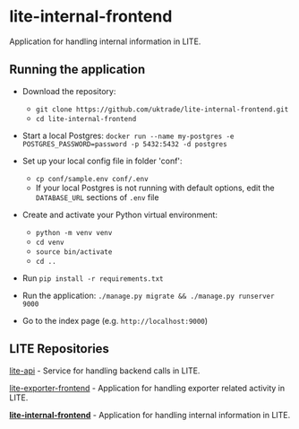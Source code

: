 # lite-internal-frontend

Application for handling internal information in LITE.

## Running the application

* Download the repository:
  * `git clone https://github.com/uktrade/lite-internal-frontend.git`
  * `cd lite-internal-frontend`
* Start a local Postgres: `docker run --name my-postgres -e POSTGRES_PASSWORD=password -p 5432:5432 -d postgres`

* Set up your local config file in folder 'conf':
  * `cp conf/sample.env conf/.env`
  * If your local Postgres is not running with default options, edit the `DATABASE_URL` sections of `.env` file
* Create and activate your Python virtual environment:
  * `python -m venv venv`
  * `cd venv`
  * `source bin/activate`
  * `cd ..`
* Run `pip install -r requirements.txt`
* Run the application: `./manage.py migrate && ./manage.py runserver 9000`
* Go to the index page (e.g. `http://localhost:9000`)

## LITE Repositories

[lite-api](https://github.com/uktrade/lite-api) - Service for handling backend calls in LITE.

[lite-exporter-frontend](https://github.com/uktrade/lite-exporter-frontend) - Application for handling exporter related activity in LITE.

**[lite-internal-frontend](https://github.com/uktrade/lite-internal-frontend)** - Application for handling internal information in LITE.
